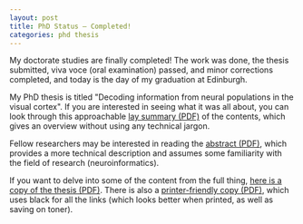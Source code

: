 ```yaml
---
layout: post
title: PhD Status — Completed!
categories: phd thesis
---
```



My doctorate studies are finally completed!
The work was done, the thesis submitted, viva voce (oral examination) passed, and minor corrections completed, and today is the day of my graduation at Edinburgh.

My PhD thesis is titled "Decoding information from neural populations in the visual cortex".
If you are interested in seeing what it was all about, you can look through this approachable [lay summary (PDF)][thesis-laysummary-pdf] of the contents, which gives an overview without using any technical jargon.

Fellow researchers may be interested in reading the [abstract (PDF)][thesis-abstract-pdf], which provides a more technical description and assumes some familiarity with the field of research (neuroinformatics).

If you want to delve into some of the content from the full thing, [here is a copy of the thesis (PDF)][thesis-pdf].
There is also a [printer-friendly copy (PDF)][thesis-print-pdf], which uses black for all the links (which looks better when printed, as well as saving on toner).


[thesis-pdf]: /LoweSC_PhD_thesis.pdf
[thesis-print-pdf]: /LoweSC_PhD_thesis_printfriendly.pdf
[thesis-abstract-pdf]: /LoweSC_PhD_abstract.pdf
[thesis-laysummary-pdf]: /LoweSC_PhD_laysummary.pdf

